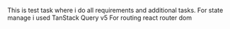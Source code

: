 This is test task where i do all requirements and additional tasks.
For state manage i used TanStack Query v5
For routing react router dom

